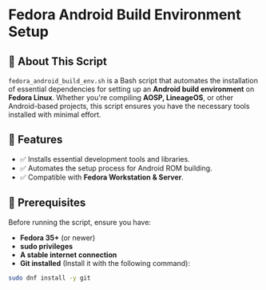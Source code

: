 # Fedora Android Build Environment Setup  

## 🚀 About This Script  
`fedora_android_build_env.sh` is a Bash script that automates the installation of essential dependencies for setting up an **Android build environment** on **Fedora Linux**. Whether you're compiling **AOSP, LineageOS**, or other Android-based projects, this script ensures you have the necessary tools installed with minimal effort.  

## 📜 Features  
- ✅ Installs essential development tools and libraries.  
- ✅ Automates the setup process for Android ROM building.  
- ✅ Compatible with **Fedora Workstation & Server**.  

## 📌 Prerequisites  
Before running the script, ensure you have:  
- **Fedora 35+** (or newer)  
- **sudo privileges**  
- **A stable internet connection**  
- **Git installed** (Install it with the following command):  

```sh
sudo dnf install -y git
